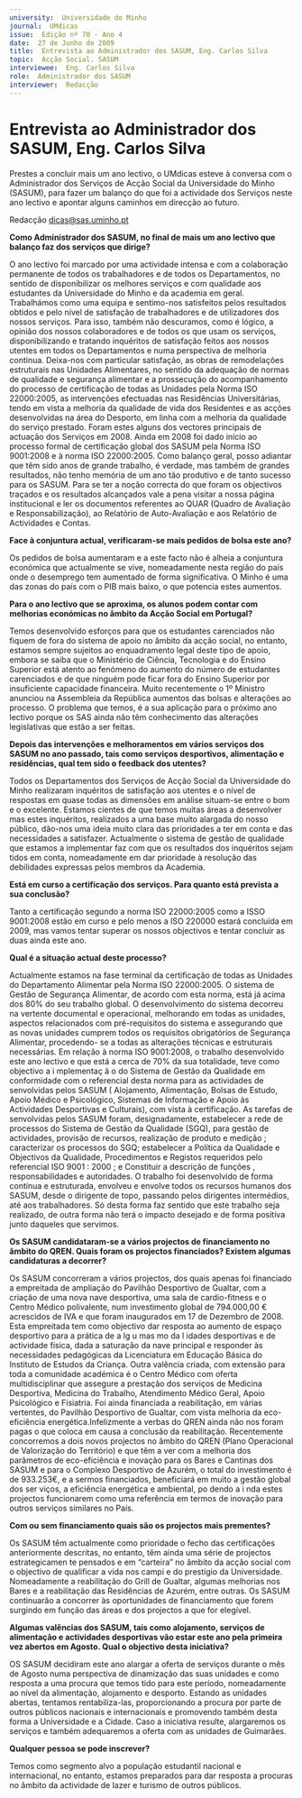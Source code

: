 ```yaml
---
university:  Universidade do Minho
journal:  UMdicas
issue:  Edição nº 70 - Ano 4
date:  27 de Junho de 2009
title:  Entrevista ao Administrador dos SASUM, Eng. Carlos Silva
topic:  Acção Social. SASUM
interviewee:  Eng. Carlos Silva
role:  Administrador dos SASUM
interviewer:  Redacção
--- 
```


# Entrevista ao Administrador dos SASUM, Eng. Carlos Silva

Prestes a concluir mais um ano lectivo, o UMdicas esteve à conversa com o Administrador dos Serviços de Acção Social da Universidade do Minho (SASUM), para fazer um balanço do que foi a actividade dos Serviços neste ano lectivo e apontar alguns caminhos em direcção ao futuro.
 
Redacção dicas@sas.uminho.pt 


**Como Administrador dos SASUM, no final de mais um ano lectivo que balanço faz dos serviços que dirige?**

O ano lectivo foi marcado por uma actividade intensa e com a colaboração permanente de todos os trabalhadores e de todos os Departamentos, no sentido de disponibilizar os melhores serviços e com qualidade aos estudantes da Universidade do Minho e da academia em geral.
Trabalhámos como uma equipa e sentimo-nos satisfeitos pelos resultados obtidos e pelo nível de satisfação de trabalhadores e de utilizadores dos nossos serviços.
Para isso, também não descuramos, como é lógico, a opinião dos nossos colaboradores e de todos os que usam os serviços, disponibilizando e tratando inquéritos de satisfação feitos aos nossos utentes em todos os Departamentos e numa perspectiva de melhoria continua.
Deixa-nos com particular satisfação, as obras de remodelações estruturais nas Unidades Alimentares, no sentido da adequação de normas de qualidade e segurança alimentar e a prossecução do acompanhamento do processo de certificação de todas as Unidades pela Norma ISO 22000:2005, as intervenções efectuadas nas Residências Universitárias, tendo em vista a melhoria da qualidade de vida dos Residentes e as acções desenvolvidas na área do Desporto, em linha com a melhoria da qualidade do serviço prestado.
Foram estes alguns dos vectores principais de actuação dos Serviços em 2008. Ainda em 2008 foi dado início ao processo formal de certificação global dos SASUM pela Norma ISO 9001:2008 e à norma ISO 22000:2005.
Como balanço geral, posso adiantar que têm sido anos de grande trabalho, é verdade, mas também de grandes resultados, não tenho memória de um ano tão produtivo e de tanto sucesso para os SASUM.
Para se ter a noção correcta do que foram os objectivos traçados e os resultados alcançados vale a pena visitar a nossa página institucional e ler os documentos referentes ao QUAR (Quadro de Avaliação e Responsabilização), ao Relatório de Auto-Avaliação e aos Relatório de Actividades e Contas.
 

**Face à conjuntura actual, verificaram-se mais pedidos de bolsa este ano?**

Os pedidos de bolsa aumentaram e a este facto não é alheia a conjuntura económica que actualmente se vive, nomeadamente nesta região do país onde o desemprego tem aumentado de forma significativa.
O Minho é uma das zonas do país com o PIB mais baixo, o que potencia estes aumentos.
 

**Para o ano lectivo que se aproxima, os alunos podem contar com melhorias económicas no âmbito da Acção Social em Portugal?**

Temos desenvolvido esforços para que os estudantes carenciados não fiquem de fora do sistema de apoio no âmbito da acção social, no entanto, estamos sempre sujeitos ao enquadramento legal deste tipo de apoio, embora se saiba que o Ministério de Ciência, Tecnologia e do Ensino Superior está atento ao fenómeno do aumento do número de estudantes carenciados e de que ninguém pode ficar fora do Ensino Superior por insuficiente capacidade financeira.
Muito recentemente o 1º Ministro anunciou na Assembleia da República aumentos das bolsas e alterações ao processo. O problema que temos, é a sua aplicação para o próximo ano lectivo porque os SAS ainda não têm conhecimento das alterações legislativas que estão a ser feitas.
 

**Depois das intervenções e melhoramentos em vários serviços dos SASUM no ano passado, tais como serviços desportivos, alimentação e residências, qual tem sido o feedback dos utentes?**

Todos os Departamentos dos Serviços de Acção Social da Universidade do Minho realizaram inquéritos de satisfação aos utentes e o nível de respostas em quase todas as dimensões em análise situam-se entre o bom e o excelente. Estamos cientes de que temos muitas áreas a desenvolver mas estes inquéritos, realizados a uma base muito alargada do nosso público, dão-nos uma ideia muito clara das prioridades a ter em conta e das necessidades a satisfazer.
Actualmente o sistema de gestão de qualidade que estamos a implementar faz com que os resultados dos inquéritos sejam tidos em conta, nomeadamente em dar prioridade à resolução das debilidades expressas pelos membros da Academia.
 

**Está em curso a certificação dos serviços. Para quanto está prevista a sua conclusão?**

Tanto a certificação segundo a norma ISO 22000:2005 como a ISSO 9001:2008 estão em curso e pelo menos a ISO 220000 estará concluída em 2009, mas vamos tentar superar os nossos objectivos e tentar concluir as duas ainda este ano.
 

**Qual é a situação actual deste processo?**

Actualmente estamos na fase terminal da certificação de todas as Unidades do Departamento Alimentar pela Norma ISO 22000:2005. O sistema de Gestão de Segurança Alimentar, de acordo com esta norma, está já acima dos 80% do seu trabalho global. O desenvolvimento do sistema decorreu na vertente documental e operacional, melhorando em todas as unidades, aspectos relacionados com pré-requisitos do sistema e assegurando que as novas unidades cumprem todos os requisitos obrigatórios de Segurança Alimentar, procedendo- se a todas as alterações técnicas e estruturais necessárias.
Em relação à norma ISO 9001:2008, o trabalho desenvolvido este ano lectivo e que está a cerca de 70% da sua totalidade, teve como objectivo a i mplementaç ã o do Sistema de Gestão da Qualidade em conformidade com o referencial desta norma para as actividades de senvolvidas pelos SASUM ( Alojamento, Alimentação, Bolsas de Estudo, Apoio Médico e Psicológico, Sistemas de Informação e Apoio às Actividades Desportivas e Culturais), com vista à certificação. As tarefas de senvolvidas pelos SASUM foram, designadamente, estabelecer a rede de processos do Sistema de Gestão da Qualidade (SGQ), para gestão de actividades, provisão de recursos, realização de produto e medição ; caracterizar os processos do SGQ; estabelecer a Política da Qualidade e Objectivos da Qualidade, Procedimentos e Registos requeridos pelo referencial ISO 9001 : 2000 ; e Constituir a descrição de funções , responsabilidades e autoridades.
O trabalho foi desenvolvido de forma contínua e estruturada, envolveu e envolve todos os recursos humanos dos SASUM, desde o dirigente de topo, passando pelos dirigentes intermédios, até aos trabalhadores.
Só desta forma faz sentido que este trabalho seja realizado, de outra forma não terá o impacto desejado e de forma positiva junto daqueles que servimos.
 

**Os SASUM candidataram-se a vários projectos de financiamento no âmbito do QREN. Quais foram os projectos financiados? Existem algumas candidaturas a decorrer?**

Os SASUM concorreram a vários projectos, dos quais apenas foi financiado a empreitada de ampliação do Pavilhão Desportivo de Gualtar, com a criação de uma nova nave desportiva, uma sala de cardio-fitness e o Centro Médico polivalente, num investimento global de 794.000,00 € acrescidos de IVA e que foram inaugurados em 17 de Dezembro de 2008. Esta empreitada tem como objectivo dar resposta ao aumento de espaço desportivo para a prática de a lg u mas mo da l idades desportivas e de actividade física, dada a saturação da nave principal e responder às necessidades pedagógicas da Licenciatura em Educação Básica do Instituto de Estudos da Criança. Outra valência criada, com extensão para toda a comunidade académica é o Centro Médico com oferta multidisciplinar que assegure a prestação dos serviços de Medicina Desportiva, Medicina do Trabalho, Atendimento Médico Geral, Apoio Psicológico e Fisiatria.
Foi ainda financiada a reabilitação, em várias vertentes, do Pavilhão Desportivo de Gualtar, com vista melhoria da eco-eficiência energética.Infelizmente a verbas do QREN ainda não nos foram pagas o que coloca em causa a conclusão da reabilitação.
Recentemente concorremos a dois novos projectos no âmbito do QREN (Plano Operacional de Valorização do Território) e que têm a ver com a melhoria dos parâmetros de eco-eficiência e inovação para os Bares e Cantinas dos SASUM e para o Complexo Desportivo de Azurém, o total do investimento é de 933.253€, e a sermos financiados, beneficiará em muito a gestão global dos ser viços, a eficiência energética e ambiental, po dendo a i nda estes projectos funcionarem como uma referência em termos de inovação para outros serviços similares no País.
 

**Com ou sem financiamento quais são os projectos mais prementes?**

Os SASUM têm actualmente como prioridade o fecho das certificações anteriormente descritas, no entanto, têm ainda uma série de projectos estrategicamen te pensados e em “carteira” no âmbito da acção social com o objectivo de qualificar a vida nos campi e do prestígio da Universidade.
Nomeadamente a reabilitação do Grill de Gualtar, algumas melhorias nos Bares e a reabilitação das Residências de Azurém, entre outras. Os SASUM continuarão a concorrer às oportunidades de financiamento que forem surgindo em função das áreas e dos projectos a que for elegível.
 

**Algumas valências dos SASUM, tais como alojamento, serviços de alimentação e actividades desportivas vão estar este ano pela primeira vez abertos em Agosto. Qual o objectivo desta iniciativa?**

OS SASUM decidiram este ano alargar a oferta de serviços durante o mês de Agosto numa perspectiva de dinamização das suas unidades e como resposta a uma procura que temos tido para este período, nomeadamente ao nível da alimentação, alojamento e desporto.
Estando as unidades abertas, tentamos rentabiliza-las, proporcionando a procura por parte de outros públicos nacionais e internacionais e promovendo também desta forma a Universidade e a Cidade. Caso a iniciativa resulte, alargaremos os serviços e também adequaremos a oferta com as unidades de Guimarães.
 

**Qualquer pessoa se pode inscrever?**

Temos como segmento alvo a população estudantil nacional e internacional, no entanto, estamos preparados para dar resposta a procuras no âmbito da actividade de lazer e turismo de outros públicos.

